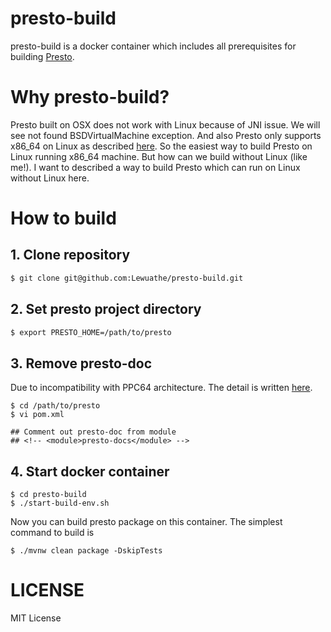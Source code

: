 presto-build
===

presto-build is a docker container which includes all prerequisites for building [Presto](https://prestosql.io/).

# Why presto-build?

Presto built on OSX does not work with Linux because of JNI issue. We will see not found BSDVirtualMachine exception. And also Presto only supports x86_64 on Linux as described [here](https://github.com/prestodb/presto/issues/3849). So the easiest way to build Presto on Linux running x86_64 machine. But how can we build without Linux (like me!). I want to described a way to build Presto which can run on Linux without Linux here.

# How to build

## 1. Clone repository

```bash
$ git clone git@github.com:Lewuathe/presto-build.git
```

## 2. Set presto project directory

```bash
$ export PRESTO_HOME=/path/to/presto
```

## 3. Remove presto-doc

Due to incompatibility with PPC64 architecture. The detail is written [here](https://github.com/prestodb/presto/issues/3849).
```
$ cd /path/to/presto
$ vi pom.xml

## Comment out presto-doc from module
## <!-- <module>presto-docs</module> -->
```

## 4. Start docker container

```
$ cd presto-build
$ ./start-build-env.sh
```

Now you can build presto package on this container. The simplest command to build is

```
$ ./mvnw clean package -DskipTests
```

# LICENSE

MIT License
